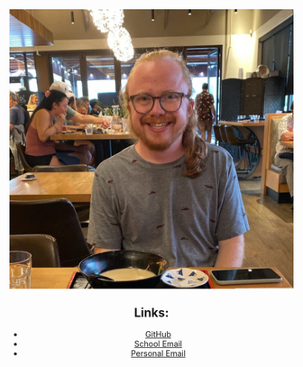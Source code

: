 <img src="./docs/assets/profile.jpeg" style="display: block; margin: auto;" align="center"/>

<center>

## Links:

- [GitHub](https://github.com/nkorinek)
- [School Email](nathan.korinek@colorado.edu)
- [Personal Email](nkorinek@proton.me)

</center>
